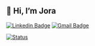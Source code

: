 
## 👋 Hi, I’m Jora

[![Linkedin Badge](https://img.shields.io/badge/-Jorasinghr-blue?style=flat-square&logo=Linkedin&logoColor=white&link=https://www.linkedin.com/in/jorarandhawa/)](https://www.linkedin.com/in/jorarandhawa/)
[![Gmail Badge](https://img.shields.io/badge/-jorasinghr@gmail.com-c14438?style=flat-square&logo=Gmail&logoColor=white&link=mailto:jorasinghr@gmail.com)](mailto:jorasinghr@gmail.com)

[![Status](https://github.com/jorasinghr/jorasinghr/actions/workflows/test2.yml/badge.svg?event=status)](https://github.com/jorasinghr/jorasinghr/actions/workflows/test2.yml)

<!--- 
- 👀 I’m interested in ...
- 🌱 I’m currently learning ...
- 💞️ I’m looking to collaborate on ...
- 📫 How to reach me ...

jorasinghr/jorasinghr is a ✨ special ✨ repository because its `README.md` (this file) appears on your GitHub profile.
You can click the Preview link to take a look at your changes.
--->
